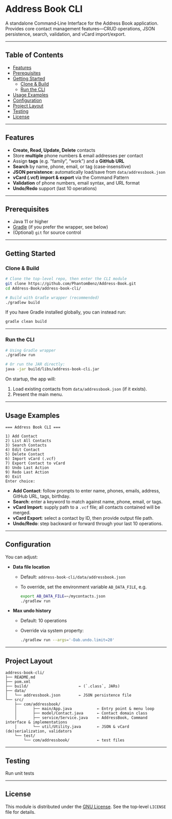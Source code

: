 # Address Book CLI

A standalone Command‑Line Interface for the Address Book application.  
Provides core contact management features—CRUD operations, JSON persistence, search, validation, and vCard import/export.

---

## Table of Contents

- [Features](#features)  
- [Prerequisites](#prerequisites)  
- [Getting Started](#getting-started)  
  - [Clone & Build](#clone--build)  
  - [Run the CLI](#run-the-cli)  
- [Usage Examples](#usage-examples)  
- [Configuration](#configuration)  
- [Project Layout](#project-layout)  
- [Testing](#testing)  
- [License](#license)

---

## Features

- **Create, Read, Update, Delete** contacts  
- Store **multiple** phone numbers & email addresses per contact  
- Assign **tags** (e.g. “family”, “work”) and a **GitHub URL**  
- **Search** by name, phone, email, or tag (case‑insensitive)  
- **JSON persistence**: automatically load/save from `data/addressbook.json`  
- **vCard (.vcf) import & export** via the Command Pattern  
- **Validation** of phone numbers, email syntax, and URL format  
- **Undo/Redo** support (last 10 operations)

---

## Prerequisites

- Java 11 or higher  
- [Gradle](https://gradle.org/) (if you prefer the wrapper, see below)  
- (Optional) `git` for source control  

---

## Getting Started

### Clone & Build

```bash
# Clone the top-level repo, then enter the CLI module
git clone https://github.com/PhantomBenz/Address-Book.git
cd Address-Book/address-book-cli/

# Build with Gradle wrapper (recommended)
./gradlew build
````

If you have Gradle installed globally, you can instead run:

```bash
gradle clean build
```

---

### Run the CLI

```bash
# Using Gradle wrapper
./gradlew run

# Or run the JAR directly:
java -jar build/libs/address-book-cli.jar
```

On startup, the app will:

1. Load existing contacts from `data/addressbook.json` (if it exists).
2. Present the main menu.

---

## Usage Examples

```
=== Address Book CLI ===

1) Add Contact
2) List All Contacts
3) Search Contacts
4) Edit Contact
5) Delete Contact
6) Import vCard (.vcf)
7) Export Contact to vCard
8) Undo Last Action
9) Redo Last Action
0) Exit
Enter choice: 
```

* **Add Contact**: follow prompts to enter name, phones, emails, address, GitHub URL, tags, birthday.
* **Search**: enter a keyword to match against name, phone, email, or tags.
* **vCard Import**: supply path to a `.vcf` file; all contacts contained will be merged.
* **vCard Export**: select a contact by ID, then provide output file path.
* **Undo/Redo**: step backward or forward through your last 10 operations.

---

## Configuration

You can adjust:

* **Data file location**

  * Default: `address-book-cli/data/addressbook.json`
  * To override, set the environment variable `AB_DATA_FILE`, e.g.

    ```bash
    export AB_DATA_FILE=~/mycontacts.json
    ./gradlew run
    ```

* **Max undo history**

  * Default: 10 operations
  * Override via system property:

    ```bash
    ./gradlew run --args='-Dab.undo.limit=20'
    ```

---

## Project Layout

```
address-book-cli/
├── README.md                   
├── pom.xml                
├── build/                      ← (`.class`, JARs)
├── data/
│   └── addressbook.json        ← JSON persistence file
└── src/
    ├── com/addressbook/
    │       ├── main/App.java           ← Entry point & menu loop
    │       ├── model/Contact.java      ← Contact domain class
    │       ├── service/Service.java    ← AddressBook, Command interface & implementations
    │       └── util/Utility.java       ← JSON & vCard (de)serialization, validators
    └── test/
        └── com/addressbook/            ← test files
```

---

## Testing

Run unit tests 

<!-- A coverage report is available at `build/reports/jacoco/test/html/index.html`. -->

---

## License

This module is distributed under the [GNU License](../LICENSE).
See the top‑level `LICENSE` file for details.